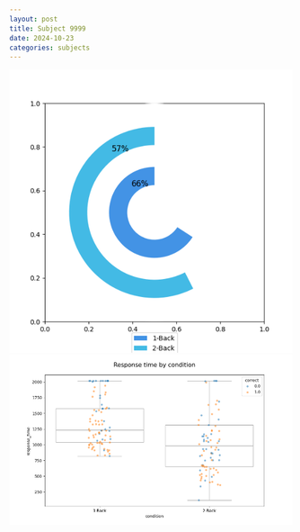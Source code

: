```yaml
---
layout: post
title: Subject 9999
date: 2024-10-23
categories: subjects
---
```


![](data/9999/run-12/9999_accuracy_by_condition.png)
![](data/9999/run-12/9999_response_time_by_condition.png)
